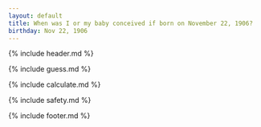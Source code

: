 ```yaml
---
layout: default
title: When was I or my baby conceived if born on November 22, 1906?
birthday: Nov 22, 1906
---
```


{% include header.md %}

{% include guess.md %}

{% include calculate.md %}

{% include safety.md %}

{% include footer.md %}



